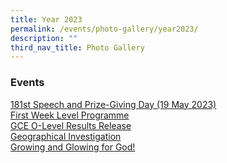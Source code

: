 ```yaml
---
title: Year 2023
permalink: /events/photo-gallery/year2023/
description: ""
third_nav_title: Photo Gallery
---
```

### Events<br>
[181st Speech and Prize-Giving Day (19 May 2023)](https://photos.app.goo.gl/B7W1bGvMHW1715t39)
<br>
[First Week Level Programme](https://photos.app.goo.gl/Rp5mevof54V9pvD26)
<br>
[GCE O-Level Results Release](https://photos.app.goo.gl/Y5gFHfX6TNPDxxBE9)
<br>
[Geographical Investigation](https://photos.app.goo.gl/R4HP2pdb3vZq9V1d9)
<br>
[Growing and Glowing for God!](https://photos.app.goo.gl/qfsNqwtemW8u4jET9)